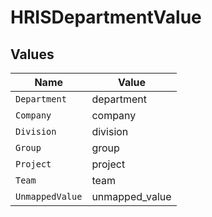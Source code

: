 # HRISDepartmentValue


## Values

| Name            | Value           |
| --------------- | --------------- |
| `Department`    | department      |
| `Company`       | company         |
| `Division`      | division        |
| `Group`         | group           |
| `Project`       | project         |
| `Team`          | team            |
| `UnmappedValue` | unmapped_value  |